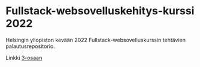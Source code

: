 # Fullstack-websovelluskehitys-kurssi 2022

Helsingin yliopiston kevään 2022 Fullstack-websovelluskurssin tehtävien palautusrepositorio.

Linkki [3-osaan](https://github.com/Latelaukki/Fullstack-Osa_3)

